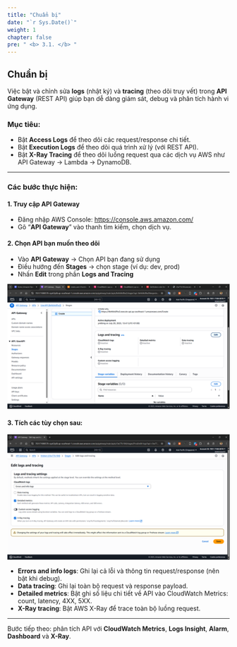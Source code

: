```yaml
---
title: "Chuẩn bị"
date: "`r Sys.Date()`"
weight: 1
chapter: false
pre: " <b> 3.1. </b> "
---
```


## Chuẩn bị

Việc bật và chỉnh sửa **logs** (nhật ký) và **tracing** (theo dõi truy vết) trong **API Gateway** (REST API) giúp bạn dễ dàng giám sát, debug và phân tích hành vi ứng dụng.

### Mục tiêu:

- Bật **Access Logs** để theo dõi các request/response chi tiết.
- Bật **Execution Logs** để theo dõi quá trình xử lý (với REST API).
- Bật **X-Ray Tracing** để theo dõi luồng request qua các dịch vụ AWS như API Gateway → Lambda → DynamoDB.

---

### Các bước thực hiện:

#### 1. Truy cập API Gateway

- Đăng nhập AWS Console: https://console.aws.amazon.com/
- Gõ “**API Gateway**” vào thanh tìm kiếm, chọn dịch vụ.

#### 2. Chọn API bạn muốn theo dõi

- Vào **API Gateway** → Chọn API bạn đang sử dụng
- Điều hướng đến **Stages** → chọn stage (ví dụ: dev, prod)
- Nhấn **Edit** trong phần **Logs and Tracing**

![Edit](/images/Editlogandtracing/edit1.png)

#### 3. Tích các tùy chọn sau:

![Edit](/images/Editlogandtracing/edit2.png)

- **Errors and info logs**: Ghi lại cả lỗi và thông tin request/response (nên bật khi debug).
- **Data tracing**: Ghi lại toàn bộ request và response payload.
- **Detailed metrics**: Bật ghi số liệu chi tiết về API vào CloudWatch Metrics: count, latency, 4XX, 5XX.
- **X-Ray tracing**: Bật AWS X-Ray để trace toàn bộ luồng request.

---

Bước tiếp theo: phân tích API với **CloudWatch Metrics**, **Logs Insight**, **Alarm**, **Dashboard** và **X-Ray**.
